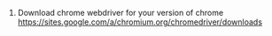 1. Download chrome webdriver for your version of chrome
   https://sites.google.com/a/chromium.org/chromedriver/downloads